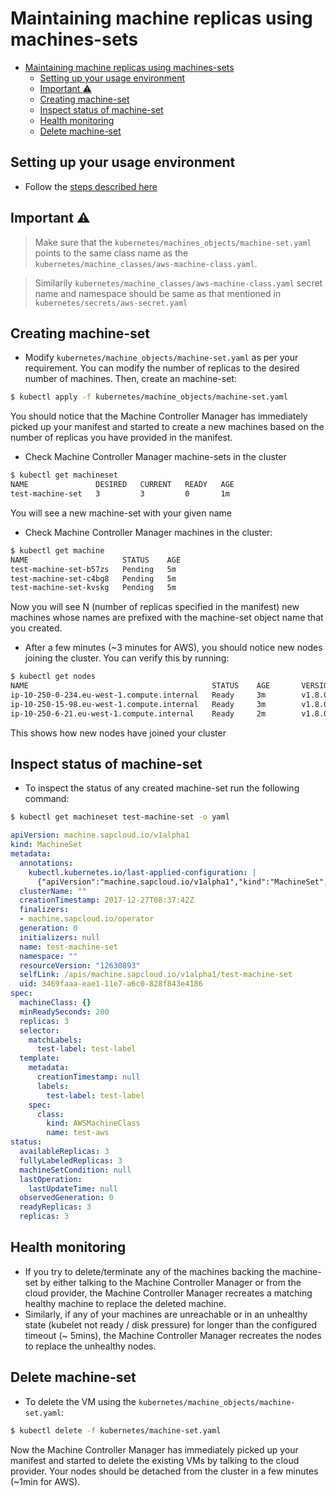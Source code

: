 # Maintaining machine replicas using machines-sets
<!-- TOC -->

- [Maintaining machine replicas using machines-sets](#maintaining-machine-replicas-using-machines-sets)
  - [Setting up your usage environment](#setting-up-your-usage-environment)
  - [Important :warning:](#important-warning)
  - [Creating machine-set](#creating-machine-set)
  - [Inspect status of machine-set](#inspect-status-of-machine-set)
  - [Health monitoring](#health-monitoring)
  - [Delete machine-set](#delete-machine-set)

<!-- /TOC -->
## Setting up your usage environment

* Follow the [steps described here](prerequisite.md)

## Important :warning:

> Make sure that the `kubernetes/machines_objects/machine-set.yaml` points to the same class name as the `kubernetes/machine_classes/aws-machine-class.yaml`.

> Similarily `kubernetes/machine_classes/aws-machine-class.yaml` secret name and namespace should be same as that mentioned in `kubernetes/secrets/aws-secret.yaml`

## Creating machine-set

- Modify `kubernetes/machine_objects/machine-set.yaml` as per your requirement. You can modify the number of replicas to the desired number of machines. Then, create an machine-set:

```bash
$ kubectl apply -f kubernetes/machine_objects/machine-set.yaml
```

You should notice that the Machine Controller Manager has immediately picked up your manifest and started to create a new machines based on the number of replicas you have provided in the manifest.

- Check Machine Controller Manager machine-sets in the cluster

```bash
$ kubectl get machineset
NAME               DESIRED   CURRENT   READY   AGE
test-machine-set   3         3         0       1m
```
You will see a new machine-set with your given name

- Check Machine Controller Manager machines in the cluster:
```bash
$ kubectl get machine
NAME                     STATUS    AGE
test-machine-set-b57zs   Pending   5m
test-machine-set-c4bg8   Pending   5m
test-machine-set-kvskg   Pending   5m
```

Now you will see N (number of replicas specified in the manifest) new machines whose names are prefixed with the machine-set object name that you created.

- After a few minutes (~3 minutes for AWS), you should notice new nodes joining the cluster. You can verify this by running:

```bash
$ kubectl get nodes
NAME                                         STATUS    AGE       VERSION
ip-10-250-0-234.eu-west-1.compute.internal   Ready     3m        v1.8.0
ip-10-250-15-98.eu-west-1.compute.internal   Ready     3m        v1.8.0
ip-10-250-6-21.eu-west-1.compute.internal    Ready     2m        v1.8.0
```

This shows how new nodes have joined your cluster

## Inspect status of machine-set

- To inspect the status of any created machine-set run the following command:

```bash
$ kubectl get machineset test-machine-set -o yaml
```

```yaml
apiVersion: machine.sapcloud.io/v1alpha1
kind: MachineSet
metadata:
  annotations:
    kubectl.kubernetes.io/last-applied-configuration: |
      {"apiVersion":"machine.sapcloud.io/v1alpha1","kind":"MachineSet","metadata":{"annotations":{},"name":"test-machine-set","namespace":"","test-label":"test-label"},"spec":{"minReadySeconds":200,"replicas":3,"selector":{"matchLabels":{"test-label":"test-label"}},"template":{"metadata":{"labels":{"test-label":"test-label"}},"spec":{"class":{"kind":"AWSMachineClass","name":"test-aws"}}}}}
  clusterName: ""
  creationTimestamp: 2017-12-27T08:37:42Z
  finalizers:
  - machine.sapcloud.io/operator
  generation: 0
  initializers: null
  name: test-machine-set
  namespace: ""
  resourceVersion: "12630893"
  selfLink: /apis/machine.sapcloud.io/v1alpha1/test-machine-set
  uid: 3469faaa-eae1-11e7-a6c0-828f843e4186
spec:
  machineClass: {}
  minReadySeconds: 200
  replicas: 3
  selector:
    matchLabels:
      test-label: test-label
  template:
    metadata:
      creationTimestamp: null
      labels:
        test-label: test-label
    spec:
      class:
        kind: AWSMachineClass
        name: test-aws
status:
  availableReplicas: 3
  fullyLabeledReplicas: 3
  machineSetCondition: null
  lastOperation:
    lastUpdateTime: null
  observedGeneration: 0
  readyReplicas: 3
  replicas: 3
```

## Health monitoring

- If you try to delete/terminate any of the machines backing the machine-set by either talking to the Machine Controller Manager or from the cloud provider, the Machine Controller Manager recreates a matching healthy machine to replace the deleted machine.
- Similarly, if any of your machines are unreachable or in an unhealthy state (kubelet not ready / disk pressure) for longer than the configured timeout (~ 5mins), the Machine Controller Manager recreates the nodes to replace the unhealthy nodes.

## Delete machine-set

- To delete the VM using the `kubernetes/machine_objects/machine-set.yaml`:

```bash
$ kubectl delete -f kubernetes/machine-set.yaml
```

Now the Machine Controller Manager has immediately picked up your manifest and started to delete the existing VMs by talking to the cloud provider. Your nodes should be detached from the cluster in a few minutes (~1min for AWS).
